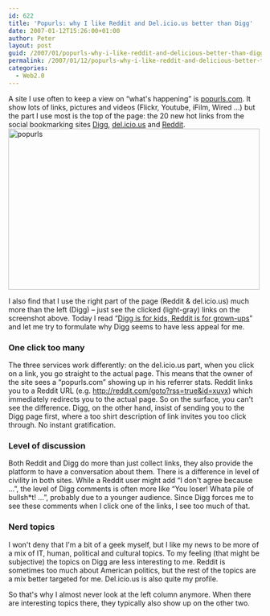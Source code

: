 ```yaml
---
id: 622
title: 'Popurls: why I like Reddit and Del.icio.us better than Digg'
date: 2007-01-12T15:26:00+01:00
author: Peter
layout: post
guid: /2007/01/popurls-why-i-like-reddit-and-delicious-better-than-digg/
permalink: /2007/01/12/popurls-why-i-like-reddit-and-delicious-better-than-digg/
categories:
  - Web2.0
---
```

A site I use often to keep a view on &#8220;what's happening&#8221; is [popurls.com](http://popurls.com/). It show lots of links, pictures and videos (Flickr, Youtube, iFilm, Wired &#8230;) but the part I use most is the top of the page: the 20 new hot links from the social bookmarking sites [Digg](http://www.digg.com), [del.icio.us](http://del.icio.us) and [Reddit](http://www.reddit.com).  
[<img  width="500" src="http://farm1.static.flickr.com/146/354060040_19f5e114c3.jpg" alt="popurls" height="320" />](http://www.flickr.com/photos/pforret/354060040/ "Photo Sharing")

I also find that I use the right part of the page (Reddit & del.icio.us) much more than the left (Digg) &#8211; just see the clicked (light-gray) links on the screenshot above. Today I read &#8220;[Digg is for kids, Reddit is for grown-ups](http://geektoid.net/2007/01/11/digg-is-for-kids-reddit-is-for-grown-ups/)&#8221; and let me try to formulate why Digg seems to have less appeal for me.

### One click too many

The three services work differently: on the del.icio.us part, when you click on a link, you go straight to the actual page. This means that the owner of the site sees a &#8220;popurls.com&#8221; showing up in his referrer stats. Reddit links you to a Reddit URL (e.g. <http://reddit.com/goto?rss=true&id=xuvx>) which immediately redirects you to the actual page. So on the surface, you can't see the difference. Digg, on the other hand, insist of sending you to the Digg page first, where a too shirt description of link invites you too click through. No instant gratification.

### Level of discussion

Both Reddit and Digg do more than just collect links, they also provide the platform to have a conversation about them. There is a difference in level of civility in both sites. While a Reddit user might add &#8220;I don't agree because &#8230;&#8221;, the level of Digg comments is often more like &#8220;You loser! Whata pile of bullsh*t! &#8230;&#8221;, probably due to a younger audience. Since Digg forces me to see these comments when I click one of the links, I see too much of that.

### Nerd topics

I won't deny that I'm a bit of a geek myself, but I like my news to be more of a mix of IT, human, political and cultural topics. To my feeling (that might be subjective) the topics on Digg are less interesting to me. Reddit is sometimes too much about American politics, but the rest of the topics are a mix better targeted for me. Del.icio.us is also quite my profile.

So that's why I almost never look at the left column anymore. When there are interesting topics there, they typically also show up on the other two.